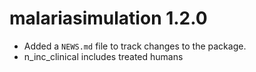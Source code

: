 # malariasimulation 1.2.0

  * Added a `NEWS.md` file to track changes to the package.
  * n_inc_clinical includes treated humans
